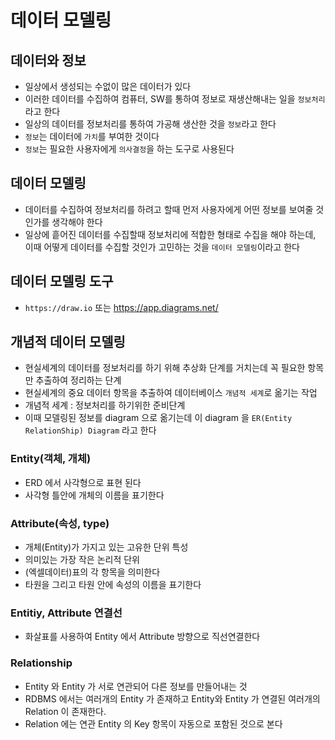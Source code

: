 # 데이터 모델링

## 데이터와 정보
- 일상에서 생성되는 수없이 많은 데이터가 있다
- 이러한 데이터를 수집하여 컴퓨터, SW를 통하여
정보로 재생산해내는 일을 `정보처리`라고 한다
- 일상의 데이터를 정보처리를 통하여 가공해 생산한 것을 `정보`라고 한다
- `정보`는 데이터에 `가치`를 부여한 것이다
- `정보`는 필요한 사용자에게 `의사결정`을 하는 도구로 사용된다

## 데이터 모델링
- 데이터를 수집하여 정보처리를 하려고 할때 먼저 사용자에게 어떤 정보를 보여줄 것인가를 생각해야 한다
- 일상에 흩어진 데이터를 수집할때 정보처리에 적합한 형태로 수집을 해야 하는데,
이때 어떻게 데이터를 수집할 것인가 고민하는 것을 `데이터 모델링`이라고 한다

## 데이터 모델링 도구
- `https://draw.io` 또는 https://app.diagrams.net/

## 개념적 데이터 모델링
- 현실세계의 데이터를 정보처리를 하기 위해 추상화 단계를 거치는데
꼭 필요한 항목만 추출하여 정리하는 단계
- 현실세계의 중요 데이터 항목을 추출하여 데이터베이스 `개념적 세계`로 옮기는 작업
- 개념적 세계 : 정보처리를 하기위한 준비단계
- 이때 모델링된 정보를 diagram 으로 옮기는데 이 diagram 을 `ER(Entity RelationShip) Diagram` 라고 한다

### Entity(객체, 개체)
- ERD 에서 사각형으로 표현 된다
- 사각형 틀안에 개체의 이름을 표기한다

### Attribute(속성, type)
- 개체(Entity)가 가지고 있는 고유한 단위 특성
- 의미있는 가장 작은 논리적 단위
- (엑셀데이터)표의 각 항목을 의미한다
- 타원을 그리고 타원 안에 속성의 이름을 표기한다

### Entitiy, Attribute 연결선
- 화살표를 사용하여 Entity 에서 Attribute 방향으로 직선연결한다

### Relationship
- Entity 와 Entity 가 서로 연관되어 다른 정보를 만들어내는 것
- RDBMS 에서는 여러개의 Entity 가 존재하고 Entity와 Entity 가 연결된
여러개의 Relation 이 존재한다.
- Relation 에는 연관 Entity 의 Key 항목이 자동으로 포함된 것으로 본다



